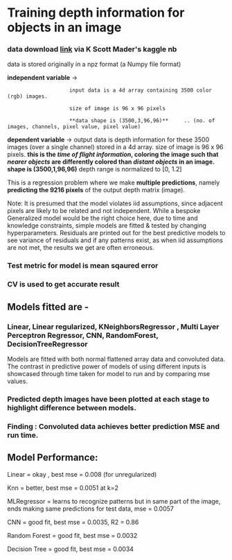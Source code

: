 # Training depth information for objects in an image
### data download [link](https://www.kaggle.com/kmader/showing-the-rgbd-images/notebook) via K Scott Mader's kaggle nb

data is stored originally in a npz format (a Numpy file format)

**independent variable** -> 

                        input data is a 4d array containing 3500 color (rgb) images. 
                        
                        size of image is 96 x 96 pixels
                        
                        **data shape is (3500,3,96,96)**     .. (no. of images, channels, pixel value, pixel value)
                        
**dependent variable**   -> 
                        output data is depth information for these 3500 images (over a single channel) stored in a 4d array.
                        size of image is 96 x 96 pixels.
                        **this is the _time of flight information_, 
                        coloring the image such that _nearer objects_ are differently colored than _distant objects_ in an image.**
                        **shape is (3500,1,96,96)**
                        depth range is normalized to [0, 1.2] 

This is a regression problem where we make **multiple predictions**, namely **predicting the 9216 pixels** of the output depth matrix (image). 

Note:
It is presumed that the model violates iid assumptions, since adjacent pixels are likely to be related and not independent.
While a bespoke Generalized model would be the right choice here, due to time and knowledge constraints, simple models are fitted & tested by changing hyperparameters. 
Residuals are printed out for the best predictive models to see variance of residuals and if any patterns exist, as when iid assumptions are not met, the results we get are often erroneous.  

### Test metric for model is mean sqaured error 

### CV is used to get accurate result

## Models fitted are - 
### Linear, Linear regularized, KNeighborsRegressor , Multi Layer Perceptron Regressor, CNN, RandomForest, DecisionTreeRegressor

Models are fitted with both normal flattened array data and convoluted data. The contrast in predictive power of models of using different inputs is showcased through time taken for model to run and by comparing mse values.  

### Predicted depth images have been plotted at each stage to highlight difference between models.

### Finding : Convoluted data achieves better prediction MSE and run time. 

## Model Performance:

Linear        =              okay , best mse = 0.008     (for unregularized)

Knn           =              better, best mse = 0.0051 at k=2

MLRegressor   =              learns to recognize patterns but in same part of the image, ends making same predictions for test data, mse = 0.0057

CNN           =              good fit, best mse = 0.0035, R2 = 0.86

Random Forest =              good fit, best mse = 0.0032

Decision Tree =              good fit, best mse = 0.0034



